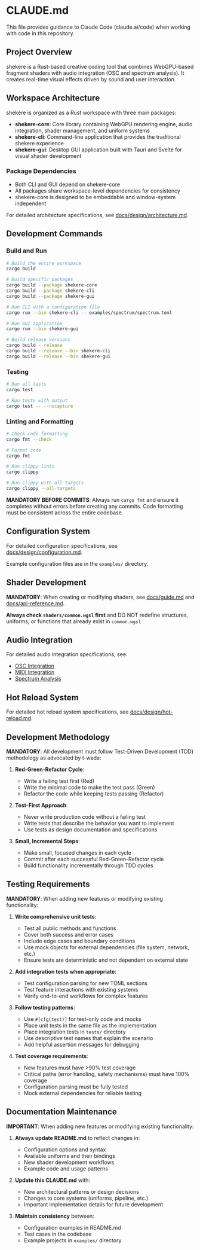 # CLAUDE.md

This file provides guidance to Claude Code (claude.ai/code) when working with code in this repository.

## Project Overview

shekere is a Rust-based creative coding tool that combines WebGPU-based fragment shaders with audio integration (OSC and spectrum analysis). It creates real-time visual effects driven by sound and user interaction.

## Workspace Architecture

shekere is organized as a Rust workspace with three main packages:

- **shekere-core**: Core library containing WebGPU rendering engine, audio integration, shader management, and uniform systems
- **shekere-cli**: Command-line application that provides the traditional shekere experience
- **shekere-gui**: Desktop GUI application built with Tauri and Svelte for visual shader development

### Package Dependencies
- Both CLI and GUI depend on shekere-core
- All packages share workspace-level dependencies for consistency
- shekere-core is designed to be embeddable and window-system independent

For detailed architecture specifications, see [docs/design/architecture.md](docs/design/architecture.md).

## Development Commands

### Build and Run
```bash
# Build the entire workspace
cargo build

# Build specific packages
cargo build --package shekere-core
cargo build --package shekere-cli
cargo build --package shekere-gui

# Run CLI with a configuration file
cargo run --bin shekere-cli -- examples/spectrum/spectrum.toml

# Run GUI application
cargo run --bin shekere-gui

# Build release versions
cargo build --release
cargo build --release --bin shekere-cli
cargo build --release --bin shekere-gui
```

### Testing
```bash
# Run all tests
cargo test

# Run tests with output
cargo test -- --nocapture
```

### Linting and Formatting
```bash
# Check code formatting
cargo fmt --check

# Format code
cargo fmt

# Run clippy lints
cargo clippy

# Run clippy with all targets
cargo clippy --all-targets
```

**MANDATORY BEFORE COMMITS**: Always run `cargo fmt` and ensure it completes without errors before creating any commits. Code formatting must be consistent across the entire codebase.

## Configuration System

For detailed configuration specifications, see [docs/design/configuration.md](docs/design/configuration.md).

Example configuration files are in the `examples/` directory.

## Shader Development

**MANDATORY**: When creating or modifying shaders,
 see [docs/guide.md](docs/guide.md) and [docs/api-reference.md](docs/api-reference.md).

**Always check `shaders/common.wgsl` first** and
DO NOT redefine structures, uniforms, or functions that already exist in `common.wgsl`

## Audio Integration

For detailed audio integration specifications, see:
- [OSC Integration](docs/design/osc.md)
- [MIDI Integration](docs/design/midi.md)
- [Spectrum Analysis](docs/design/spectrum.md)

## Hot Reload System

For detailed hot reload system specifications, see [docs/design/hot-reload.md](docs/design/hot-reload.md).


## Development Methodology

**MANDATORY**: All development must follow Test-Driven Development (TDD) methodology as advocated by t-wada:

1. **Red-Green-Refactor Cycle**:
   - Write a failing test first (Red)
   - Write the minimal code to make the test pass (Green)
   - Refactor the code while keeping tests passing (Refactor)

2. **Test-First Approach**:
   - Never write production code without a failing test
   - Write tests that describe the behavior you want to implement
   - Use tests as design documentation and specifications

3. **Small, Incremental Steps**:
   - Make small, focused changes in each cycle
   - Commit after each successful Red-Green-Refactor cycle
   - Build functionality incrementally through TDD cycles

## Testing Requirements

**MANDATORY**: When adding new features or modifying existing functionality:

1. **Write comprehensive unit tests**:
   - Test all public methods and functions
   - Cover both success and error cases
   - Include edge cases and boundary conditions
   - Use mock objects for external dependencies (file system, network, etc.)
   - Ensure tests are deterministic and not dependent on external state

2. **Add integration tests when appropriate**:
   - Test configuration parsing for new TOML sections
   - Test feature interactions with existing systems
   - Verify end-to-end workflows for complex features

3. **Follow testing patterns**:
   - Use `#[cfg(test)]` for test-only code and mocks
   - Place unit tests in the same file as the implementation
   - Place integration tests in `tests/` directory
   - Use descriptive test names that explain the scenario
   - Add helpful assertion messages for debugging

4. **Test coverage requirements**:
   - New features must have >90% test coverage
   - Critical paths (error handling, safety mechanisms) must have 100% coverage
   - Configuration parsing must be fully tested
   - Mock external dependencies for reliable testing

## Documentation Maintenance

**IMPORTANT**: When adding new features or modifying existing functionality:

1. **Always update README.md** to reflect changes in:
   - Configuration options and syntax
   - Available uniforms and their bindings
   - New shader development workflows
   - Example code and usage patterns

2. **Update this CLAUDE.md** with:
   - New architectural patterns or design decisions
   - Changes to core systems (uniforms, pipeline, etc.)
   - Important implementation details for future development

3. **Maintain consistency** between:
   - Configuration examples in README.md
   - Test cases in the codebase
   - Example projects in `examples/` directory
